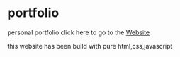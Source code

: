 # portfolio

personal portfolio
click here to go to the [Website](https://adchaa.github.io/portfolio/)

this website has been build with pure html,css,javascript
